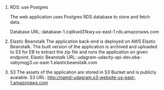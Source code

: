 1. RDS: use Postgres

    The web application uses Postgres RDS database to store and fetch data.

    Database URL: database-1.cqilkwd31kwy.us-east-1.rds.amazonaws.com



2. Elastic Beanstalk
    The application back-end is deployed on AWS Elastic Beanstalk. The built version of the application is archived and uploaded to S3 for EB to extract the zip file and runs the application on given endpoint.
    Elastic Beanstalk URL: udagram-udacity-api-dev.eba-vabymqg3.us-east-1.elasticbeanstalk.com


3. S3 
    The assets of the application are stored in S3 Bucket and is publicly avaiable.
    S3 URL: http://namd-udagram.s3-website-us-east-1.amazonaws.com 

